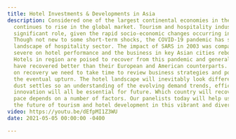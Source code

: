 ```yaml
---
title: Hotel Investments & Developments in Asia
description: Considered one of the largest continental economies in the world, Asia
  continues to rise in the global market. Tourism and hospitality industry plays a
  significant role, given the rapid socio-economic changes occurring in this region.
  Though not new to some short-term shocks, the COVID-19 pandemic has shifted the
  landscape of hospitality sector. The impact of SARS in 2003 was comparatively less
  severe on hotel performance and the business in key Asian cities rebounded strongly.
  Hotels in region are poised to recover from this pandemic and generally speaking,
  have recovered better than their European and American counterparts. As we refocus
  on recovery we need to take time to review business strategies and position for
  the eventual upturn. The hotel landscape will inevitably look different when the
  dust settles so an understanding of the evolving demand trends, efficiencies, and
  innovation will all be essential for future. Which country will recover at what
  pace depends on a number of factors. Our panelists today will help us understand
  the future of tourism and hotel development in this vibrant and diverse region.
video: https://youtu.be/dEfpMI1Z3WU
date: 2021-05-05 00:00:00 -0400

---
```

